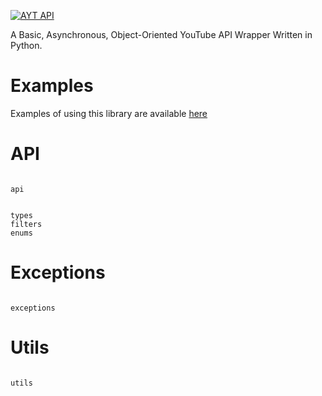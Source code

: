 [![AYT API](https://ayt-api.revnoplex.xyz/ayt-api.svg)](https://ayt-api.revnoplex.xyz)

A Basic, Asynchronous, Object-Oriented YouTube API Wrapper Written in Python.

# Examples
Examples of using this library are available [here](https://github.com/Revnoplex/ayt-api/tree/main/examples)

# API
```{toctree}

api
```
```{toctree}

types
filters
enums
```
# Exceptions
```{toctree}

exceptions
```
# Utils
```{toctree}

utils
```
